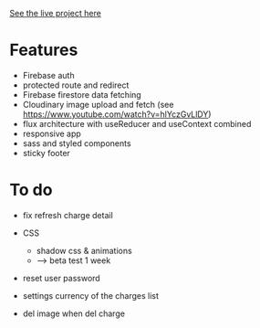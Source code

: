 [See the live project here](https://fair-refund.netlify.com)

# Features

- Firebase auth
- protected route and redirect
- Firebase firestore data fetching
- Cloudinary image upload and fetch (see https://www.youtube.com/watch?v=hlYczGvLlDY)
- flux architecture with useReducer and useContext combined
- responsive app
- sass and styled components
- sticky footer

# To do

- fix refresh charge detail

- CSS

  - shadow css & animations
  - --> beta test 1 week

- reset user password

- settings currency of the charges list

- del image when del charge
